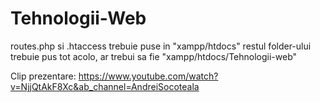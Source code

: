 # Tehnologii-Web

routes.php si .htaccess trebuie puse in "xampp/htdocs"
restul folder-ului trebuie pus tot acolo, ar trebui sa fie "xampp/htdocs/Tehnologii-web"

Clip prezentare: https://www.youtube.com/watch?v=NjjQtAkF8Xc&ab_channel=AndreiSocoteala
